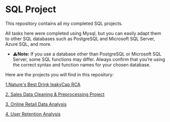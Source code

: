 # SQL Project

This repository contains all my completed SQL projects.

All tasks here were completed using Mysql, but you can easily adapt them to other SQL databases such as PostgreSQL and Microsoft SQL Server, Azure SQL, and more.

 - ⚠**Note:** If you use a database other than PostgreSQL or Microsoft SQL Server, some SQL functions may differ. Always confirm that you’re using the correct syntax and function names for your chosen database.

Here are the projects you will find in this repository:


[1.Nature's Best Drink leakyCap RCA](https://github.com/favour-ui/SQL-Project/blob/main/Nature%20Best%20Cap%20Analysis/README..md)

[2. Sales Data Cleaning & Preprocessing Project](https://github.com/favour-ui/SQL-Project/blob/main/Sales%20Data%20Cleaning%20%26%20Preprocessing%20Project.md)

[3. Online Retail Data Analysis](https://github.com/favour-ui/SQL-Project/edit/main/Online%20Retail%20Data%20Analysis.md)

[4. User Retention Analysis](https://github.com/favour-ui/SQL-Project/blob/main/User%20Retention%20Analysis/User%20Retention%20Analysis.md)

